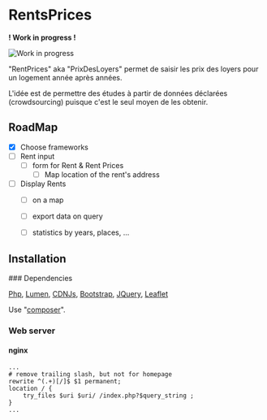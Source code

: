 # RentsPrices

**! Work in progress !**

![Work in progress][workInProgressImage]

"RentPrices" aka "PrixDesLoyers" permet de saisir les prix des loyers pour un logement année après années.

L'idée est de permettre des études à partir de données déclarées (crowdsourcing) puisque c'est le seul moyen de les obtenir.

## RoadMap

- [x] Choose frameworks
- [ ] Rent input
  - [ ] form for Rent & Rent Prices
    - [ ] Map location of the rent's address
- [ ] Display Rents
  - [ ] on a map
  - [ ] export data on query
  - [ ] statistics by years, places, ... 


## Installation

### Dependencies

[Php](http://php.net), [Lumen](http://lumen.laravel.com), [CDNJs](https://cdnjs.com/), [Bootstrap](http://getbootstrap.com), [JQuery](http://jquery.com), [Leaflet](http://leafletjs.com/)
 
Use "[composer](https://getcomposer.org/)".

### Web server

#### nginx

	...
	# remove trailing slash, but not for homepage
	rewrite ^(.+)[/]$ $1 permanent;
	location / {
		try_files $uri $uri/ /index.php?$query_string ;
	}
	...


[workInProgressImage]: http://upload.wikimedia.org/wikipedia/commons/thumb/2/26/Work_in_progress_%283709389075%29.jpg/320px-Work_in_progress_%283709389075%29.jpg?raw=true
 
